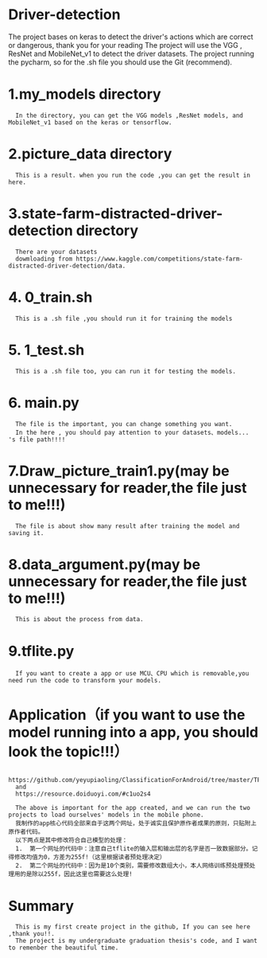 # Driver-detection
The project bases on keras to detect the driver's actions which are correct or dangerous, thank you for your reading
The project will use the VGG , ResNet and MobileNet_v1 to detect the driver datasets.
The project running the pycharm, so for the .sh file you should use the Git (recommend).

# 1.my_models directory
      In the directory, you can get the VGG models ,ResNet models, and MobileNet_v1 based on the keras or tensorflow.
      
# 2.picture_data directory
      This is a result. when you run the code ,you can get the result in here.
      
# 3.state-farm-distracted-driver-detection directory
      There are your datasets 
      dowmloading from https://www.kaggle.com/competitions/state-farm-distracted-driver-detection/data.
    
# 4.  0_train.sh 
      This is a .sh file ,you should run it for training the models
      
# 5.  1_test.sh
      This is a .sh file too, you can run it for testing the models.
      
# 6. main.py
      The file is the important, you can change something you want.
      In the here , you should pay attention to your datasets、models... 's file path!!!!
      
# 7.Draw_picture_train1.py(may be unnecessary for reader,the file just to me!!!)
      The file is about show many result after training the model and saving it.

# 8.data_argument.py(may be unnecessary for reader,the file just to me!!!)
      This is about the process from data.
      
# 9.tflite.py
      If you want to create a app or use MCU、CPU which is removable,you need run the code to transform your models.
     
         
# Application（if you want to use the model running into a app, you should look the topic!!!）
      https://github.com/yeyupiaoling/ClassificationForAndroid/tree/master/TFLiteClassification
      and 
      https://resource.doiduoyi.com/#c1uo2s4
      
      The above is important for the app created, and we can run the two projects to load ourselves' models in the mobile phone.
      我制作的app核心代码全部来自于这两个网址，处于诚实且保护原作者成果的原则，只贴附上原作者代码。
      以下两点是其中修改符合自己模型的处理：
      1.  第一个网址的代码中：注意自己tflite的输入层和输出层的名字是否一致数据部分。记得修改均值为0，方差为255f!（这里根据读者预处理决定）
      2.  第二个网址的代码中：因为是10个类别，需要修改数组大小，本人网络训练预处理预处理用的是除以255f，因此这里也需要这么处理!

# Summary
      This is my first create project in the github, If you can see here ,thank you!!.
      The project is my undergraduate graduation thesis's code, and I want to remenber the beautiful time.


